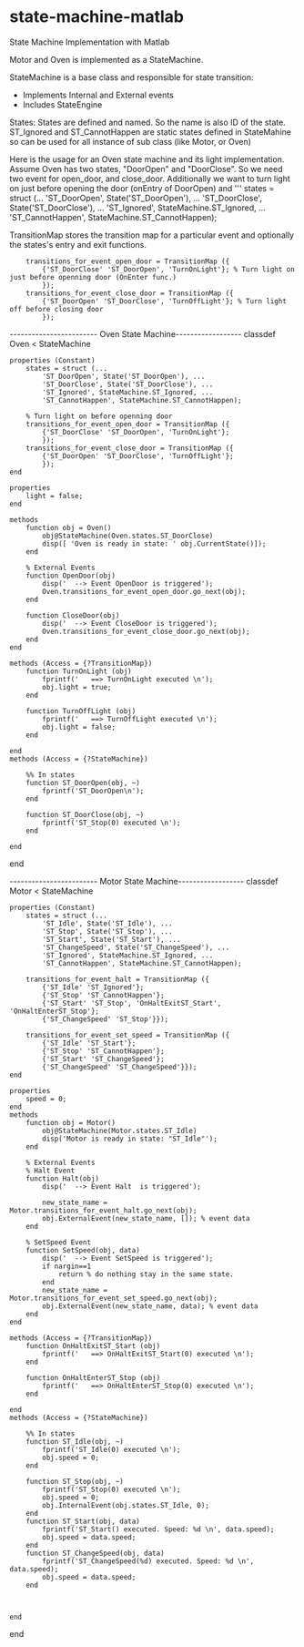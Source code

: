 # state-machine-matlab
State Machine Implementation with Matlab

Motor and Oven is implemented as a StateMachine.


StateMachine is a base class and responsible for state transition:
 * Implements Internal and External events
 * Includes StateEngine
 
 
 
 States: States are defined and named. So the name is also ID of the state. 
 ST_Ignored and ST_CannotHappen are static states defined in StateMahine so can be used for all instance of sub class (like Motor, or Oven)
 
 Here is the usage for an Oven state machine and its light implementation. 
 Assume Oven has two states, "DoorOpen" and "DoorClose". So we need two event for open_door, and close_door. 
 Additionally we want to turn light on just before opening the door (onEntry of DoorOpen) and 
 '''
 states = struct (...
            'ST_DoorOpen', State('ST_DoorOpen'), ...
            'ST_DoorClose', State('ST_DoorClose'), ...
            'ST_Ignored', StateMachine.ST_Ignored, ...
            'ST_CannotHappen', StateMachine.ST_CannotHappen);
        
TransitionMap stores the transition map for a particular event and optionally the states's entry and exit functions.

        transitions_for_event_open_door = TransitionMap ({
            {'ST_DoorClose' 'ST_DoorOpen', 'TurnOnLight'}; % Turn light on just before openning door (OnEnter func.)
            });
        transitions_for_event_close_door = TransitionMap ({
            {'ST_DoorOpen' 'ST_DoorClose', 'TurnOffLight'}; % Turn light off before closing door
            });
          
------------------------ Oven State Machine------------------ 
classdef Oven < StateMachine
    
    properties (Constant)
        states = struct (...
            'ST_DoorOpen', State('ST_DoorOpen'), ...
            'ST_DoorClose', State('ST_DoorClose'), ...
            'ST_Ignored', StateMachine.ST_Ignored, ...
            'ST_CannotHappen', StateMachine.ST_CannotHappen);
        
        % Turn light on before openning door
        transitions_for_event_open_door = TransitionMap ({
            {'ST_DoorClose' 'ST_DoorOpen', 'TurnOnLight'};
            });
        transitions_for_event_close_door = TransitionMap ({
            {'ST_DoorOpen' 'ST_DoorClose', 'TurnOffLight'};
            });
    end
    
    properties
        light = false;
    end
    
    methods
        function obj = Oven()
            obj@StateMachine(Oven.states.ST_DoorClose)
            disp([ 'Oven is ready in state: ' obj.CurrentState()]);
        end
        
        % External Events
        function OpenDoor(obj)
            disp('  --> Event OpenDoor is triggered');
            Oven.transitions_for_event_open_door.go_next(obj);
        end
        
        function CloseDoor(obj)
            disp('  --> Event CloseDoor is triggered');
            Oven.transitions_for_event_close_door.go_next(obj);
        end
    end
    
    methods (Access = {?TransitionMap})
        function TurnOnLight (obj)
            fprintf('   ==> TurnOnLight executed \n');
            obj.light = true;
        end
        
        function TurnOffLight (obj)
            fprintf('   ==> TurnOffLight executed \n');
            obj.light = false;
        end
        
    end
    methods (Access = {?StateMachine})
        
        %% In states
        function ST_DoorOpen(obj, ~)
            fprintf('ST_DoorOpen\n');
        end
        
        function ST_DoorClose(obj, ~)
            fprintf('ST_Stop(0) executed \n');
        end
        
    end
end

------------------------ Motor State Machine------------------ 
classdef Motor < StateMachine
    
    properties (Constant)
        states = struct (...
            'ST_Idle', State('ST_Idle'), ...
            'ST_Stop', State('ST_Stop'), ...
            'ST_Start', State('ST_Start'), ...
            'ST_ChangeSpeed', State('ST_ChangeSpeed'), ...
            'ST_Ignored', StateMachine.ST_Ignored, ...
            'ST_CannotHappen', StateMachine.ST_CannotHappen);
        
        transitions_for_event_halt = TransitionMap ({
            {'ST_Idle' 'ST_Ignored'};
            {'ST_Stop' 'ST_CannotHappen'};
            {'ST_Start' 'ST_Stop', 'OnHaltExitST_Start', 'OnHaltEnterST_Stop'};
            {'ST_ChangeSpeed' 'ST_Stop'}});
        
        transitions_for_event_set_speed = TransitionMap ({
            {'ST_Idle' 'ST_Start'};
            {'ST_Stop' 'ST_CannotHappen'};
            {'ST_Start' 'ST_ChangeSpeed'};
            {'ST_ChangeSpeed' 'ST_ChangeSpeed'}});
    end
    
    properties
        speed = 0;
    end
    methods
        function obj = Motor()
            obj@StateMachine(Motor.states.ST_Idle)
            disp('Motor is ready in state: "ST_Idle"');
        end
        
        % External Events
        % Halt Event
        function Halt(obj)
            disp('  --> Event Halt  is triggered');
            
            new_state_name = Motor.transitions_for_event_halt.go_next(obj);
            obj.ExternalEvent(new_state_name, []); % event data
        end
        
        % SetSpeed Event
        function SetSpeed(obj, data)
            disp('  --> Event SetSpeed is triggered');
            if nargin==1
                return % do nothing stay in the same state.
            end
            new_state_name = Motor.transitions_for_event_set_speed.go_next(obj);
            obj.ExternalEvent(new_state_name, data); % event data
        end
    end
    
    methods (Access = {?TransitionMap})
        function OnHaltExitST_Start (obj)
            fprintf('   ==> OnHaltExitST_Start(0) executed \n');
        end
        
        function OnHaltEnterST_Stop (obj)
            fprintf('   ==> OnHaltEnterST_Stop(0) executed \n');
        end
        
    end
    methods (Access = {?StateMachine})
        
        %% In states
        function ST_Idle(obj, ~)
            fprintf('ST_Idle(0) executed \n');
            obj.speed = 0;
        end
        
        function ST_Stop(obj, ~)
            fprintf('ST_Stop(0) executed \n');
            obj.speed = 0;
            obj.InternalEvent(obj.states.ST_Idle, 0);
        end
        function ST_Start(obj, data)
            fprintf('ST_Start() executed. Speed: %d \n', data.speed);
            obj.speed = data.speed;
        end
        function ST_ChangeSpeed(obj, data)
            fprintf('ST_ChangeSpeed(%d) executed. Speed: %d \n', data.speed);
            obj.speed = data.speed;
        end
        
        
        
    end
end

